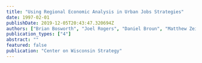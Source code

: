 ```yaml
---
title: "Using Regional Economic Analysis in Urban Jobs Strategies"
date: 1997-02-01
publishDate: 2019-12-05T20:43:47.320694Z
authors: ["Brian Bosworth", "Joel Rogers", "Daniel Broun", "Matthew Zeidenberg"]
publication_types: ["4"]
abstract: ""
featured: false
publication: "Center on Wisconsin Strategy"
---
```


